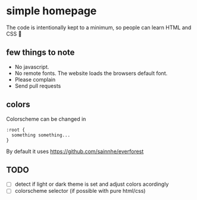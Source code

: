 # simple homepage

The code is intentionally kept to a minimum, so people can learn HTML and CSS 🌱

## few things to note
- No javascript.
- No remote fonts. The website loads the browsers default font.
- Please complain
- Send pull requests

## colors
Colorscheme can be changed in

```
:root {
  something something...
}
```
By default it uses https://github.com/sainnhe/everforest

## TODO
- [ ] detect if light or dark theme is set and adjust colors acordingly
- [ ] colorscheme selector (if possible with pure html/css) 
